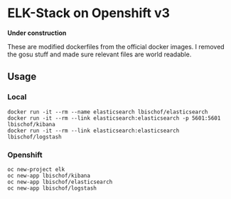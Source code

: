 # ELK-Stack on Openshift v3

**Under construction**

These are modified dockerfiles from the official docker images. I removed the gosu stuff and made sure relevant files are world readable.

## Usage

### Local
```
docker run -it --rm --name elasticsearch lbischof/elasticsearch
docker run -it --rm --link elasticsearch:elasticsearch -p 5601:5601 lbischof/kibana
docker run -it --rm --link elasticsearch:elasticsearch lbischof/logstash

```
### Openshift
```
oc new-project elk
oc new-app lbischof/kibana
oc new-app lbischof/elasticsearch
oc new-app lbischof/logstash
```


